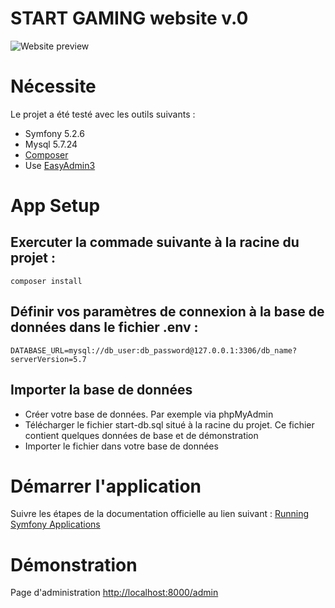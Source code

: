# START GAMING website v.0

<picture>
    <img alt="Website preview" src="http://portfolio.parfaitbene.com/wp-content/uploads/2023/06/start_games-img.png">
</picture>

# Nécessite 

Le projet a été testé avec les outils suivants :

- Symfony 5.2.6
- Mysql 5.7.24
- [Composer](https://getcomposer.org/)
- Use [EasyAdmin3](https://symfony.com/doc/5.4/the-fast-track/en/9-backend.html)


# App Setup

## Exercuter la commade suivante à la racine du projet :

`composer install`

## Définir vos paramètres de connexion à la base de données dans le fichier .env :

`DATABASE_URL=mysql://db_user:db_password@127.0.0.1:3306/db_name?serverVersion=5.7`

## Importer la base de données

- Créer votre base de données. Par exemple via phpMyAdmin
- Télécharger le fichier start-db.sql situé à la racine du projet. Ce fichier contient quelques données de base et de démonstration
- Importer le fichier dans votre base de données

# Démarrer l'application

Suivre les étapes de la documentation officielle au lien suivant :
[Running Symfony Applications](https://symfony.com/doc/5.2/setup.html#running-symfony-applications)

# Démonstration

Page d'administration [http://localhost:8000/admin](http://localhost:8000/admin)

